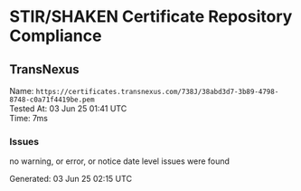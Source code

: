 # STIR/SHAKEN Certificate Repository Compliance

## TransNexus

Name: `https://certificates.transnexus.com/738J/38abd3d7-3b89-4798-8748-c0a71f4419be.pem`\
Tested At: 03 Jun 25 01:41 UTC\
Time: 7ms

### Issues

no warning, or error, or notice date level issues were found

Generated: 03 Jun 25 02:15 UTC